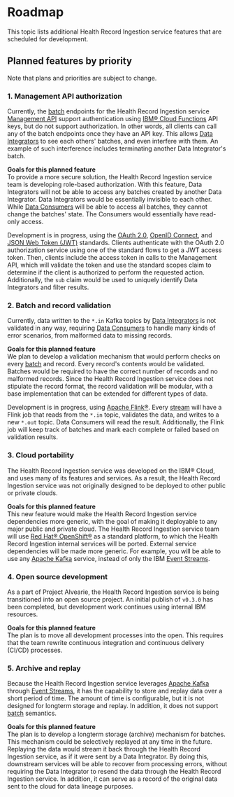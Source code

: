 # Roadmap
This topic lists additional Health Record Ingestion service features that are scheduled for development. 

## Planned features by priority

Note that plans and priorities are subject to change.

### 1. Management API authorization
Currently, the [batch](glossary.md#batch) endpoints for the Health Record Ingestion service [Management API](glossary.md#management-api) support authentication using [IBM&reg; Cloud Functions](glossary.md#ibm-cloud-functions) API keys, but do not support authorization. In other words, all clients can call any of the batch endpoints once they have an API key. This allows [Data Integrators](glossary.md#data-integrator) to see each others' batches, and even interfere with them. An example of such interference includes terminating another Data Integrator's batch.

**Goals for this planned feature**
<br>To provide a more secure solution, the Health Record Ingestion service team is developing role-based authorization. With this feature, Data Integrators will not be able to access any batches created by another Data Integrator. Data Integrators would be essentially invisible to each other. While [Data Consumers](glossary.md#data-consumer) will be able to access all batches, they cannot change the batches' state. The Consumers would essentially have read-only access. 

Development is in progress, using the [OAuth 2.0](https://oauth.net/2/), [OpenID Connect](https://openid.net/connect/), and [JSON Web Token (JWT)](https://tools.ietf.org/html/rfc7519) standards. Clients authenticate with the OAuth 2.0 authorization service using one of the standard flows to get a JWT access token. Then, clients include the access token in calls to the Management API, which will validate the token and use the standard scopes claim to determine if the client is authorized to perform the requested action. Additionally, the `sub` claim would be used to uniquely identify Data Integrators and filter results. 

### 2. Batch and record validation
Currently, data written to the `*.in` Kafka topics by [Data Integrators](glossary.md#data-integrator) is not validated in any way, requiring [Data Consumers](glossary.md#data-consumer) to handle many kinds of error scenarios, from malformed data to missing records. 

**Goals for this planned feature**
<br>We plan to develop a validation mechanism that would perform checks on every [batch](glossary.md#batch) and record. Every record's contents would be validated. Batches would be required to have the correct number of records and no malformed records. Since the Health Record Ingestion service does not stipulate the record format, the record validation will be modular, with a base implementation that can be extended for different types of data. 

Development is in progress, using [Apache Flink&reg;](https://flink.apache.org/). Every [stream](glossary.md#stream) will have a Flink job that reads from the `*.in` topic, validates the data, and writes to a new `*.out` topic. Data Consumers will read the result. Additionally, the Flink job will keep track of batches and mark each complete or failed based on validation results.

### 3. Cloud portability
The Health Record Ingestion service was developed on the IBM&reg; Cloud, and uses many of its features and services. As a result, the Health Record Ingestion service was not originally designed to be deployed to other public or private clouds. 

**Goals for this planned feature**
<br>This new feature would make the Health Record Ingestion service dependencies more generic, with the goal of making it deployable to any major public and private cloud. The Health Record Ingestion service team will use [Red Hat&reg; OpenShift&reg;](https://www.openshift.com/) as a standard platform, to which the Health Record Ingestion internal services will be ported. External service dependencies will be made more generic. For example, you will be able to use any [Apache Kafka](https://kafka.apache.org) service, instead of only the IBM [Event Streams](glossary.md#event-streams). 

### 4. Open source development
As a part of Project Alvearie, the Health Record Ingestion service is being transitioned into an open source project. An initial publish of `v0.3.0` has been completed, but development work continues using internal IBM resources. 

**Goals for this planned feature**
<br>The plan is to move all development processes into the open. This requires that the team rewrite continuous integration and continuous delivery (CI/CD) processes.

### 5. Archive and replay
Because the Health Record Ingestion service leverages [Apache Kafka](https://kafka.apache.org) through [Event Streams](glossary.md#event-streams), it has the capability to store and replay data over a short period of time. The amount of time is configurable, but it is not designed for longterm storage and replay. In addition, it does not support [batch](glossary.md#batch) semantics.

**Goals for this planned feature**
<br>The plan is to develop a longterm storage (archive) mechanism for batches. This mechanism could be selectively replayed at any time in the future. Replaying the data would stream it back through the Health Record Ingestion service, as if it were sent by a Data Integrator. By doing this, downstream services will be able to recover from processing errors, without requiring the Data Integrator to resend the data through the Health Record Ingestion service. In addition, it can serve as a record of the original data sent to the cloud for data lineage purposes. 
